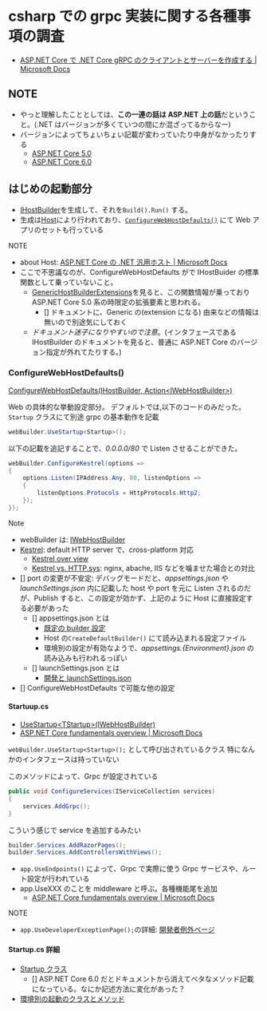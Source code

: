 # csharp での grpc 実装に関する各種事項の調査

- [ASP\.NET Core で \.NET Core gRPC のクライアントとサーバーを作成する \| Microsoft Docs](https://docs.microsoft.com/ja-jp/aspnet/core/tutorials/grpc/grpc-start?view=aspnetcore-3.0&tabs=visual-studio)

## NOTE

- やっと理解したこととしては、**この一連の話は ASP.NET 上の話**だということ。(.NET はバージョンが多くていつの間にか混ざってるからなー)
- バージョンによってちょいちょい記載が変わっていたり中身がなかったりする
  - [ASP\.NET Core 5.0](https://docs.microsoft.com/ja-jp/aspnet/core/introduction-to-aspnet-core?view=aspnetcore-5.0)
  - [ASP\.NET Core 6.0](https://docs.microsoft.com/ja-jp/aspnet/core/introduction-to-aspnet-core?view=aspnetcore-6.0)

## はじめの起動部分

- [IHostBuilder](https://docs.microsoft.com/ja-jp/dotnet/api/microsoft.extensions.hosting.ihostbuilder?view=dotnet-plat-ext-6.0&viewFallbackFrom=net-5.0)を生成して、それを`Build().Run()` する。
- 生成は[Host](https://docs.microsoft.com/ja-jp/dotnet/api/microsoft.extensions.hosting.host?view=dotnet-plat-ext-6.0)により行われており、[`ConfigureWebHostDefaults()`](https://docs.microsoft.com/ja-jp/dotnet/api/microsoft.extensions.hosting.generichostbuilderextensions.configurewebhostdefaults?view=aspnetcore-5.0) にて Web アプリのセットも行っている

NOTE

- about Host: [ASP\.NET Core の \.NET 汎用ホスト \| Microsoft Docs](https://docs.microsoft.com/ja-jp/aspnet/core/fundamentals/host/generic-host?view=aspnetcore-5.0)
- ここで不思議なのが、ConfigureWebHostDefaults がで IHostBuider の標準関数として乗っていないこと。
  - [GenericHostBuilderExtensions](https://docs.microsoft.com/ja-jp/dotnet/api/microsoft.extensions.hosting.generichostbuilderextensions?view=aspnetcore-5.0)を見ると、この関数情報が乗っており ASP.NET Core 5.0 系の時限定の拡張要素と思われる。
    - [] ドキュメントに、Generic の(extension になる) 由来などの情報は無いので別途気にしておく
  - _ドキュメント迷子になりやすいので注意_。(インタフェースである IHostBuilder のドキュメントを見ると、普通に ASP.NET Core のバージョン指定が外れてたりする。)

### ConfigureWebHostDefaults()

[ConfigureWebHostDefaults\(IHostBuilder, Action\<IWebHostBuilder\>\)](https://docs.microsoft.com/ja-jp/dotnet/api/microsoft.extensions.hosting.generichostbuilderextensions.configurewebhostdefaults?view=aspnetcore-5.0)

Web の具体的な挙動設定部分。
デフォルトでは,以下のコードのみだった。`Startup` クラスにて別途 grpc の基本動作を記載

```cs
webBuilder.UseStartup<Startup>();
```

以下の記載を追記することで、_0.0.0.0/80_ で Listen させることができた。

```cs
webBuilder.ConfigureKestrel(options =>
{
    options.Listen(IPAddress.Any, 80, listenOptions =>
    {
        listenOptions.Protocols = HttpProtocols.Http2;
    });
});
```

Note

- webBuilder は: [IWebHostBuilder](https://docs.microsoft.com/ja-jp/dotnet/api/microsoft.aspnetcore.hosting.iwebhostbuilder?view=aspnetcore-6.0)
- [Kestrel](https://docs.microsoft.com/en-us/aspnet/core/fundamentals/servers/?view=aspnetcore-6.0&tabs=windows#kestrel): default HTTP server で、cross-platform 対応
  - [Kestrel over view](https://docs.microsoft.com/en-us/aspnet/core/fundamentals/servers/kestrel?view=aspnetcore-6.0)
  - [Kestrel vs\. HTTP\.sys](https://docs.microsoft.com/en-us/aspnet/core/fundamentals/servers/?view=aspnetcore-6.0&tabs=windows#korh): nginx, abache, IIS などを噛ませた場合との対比
- [] port の変更が不安定: デバッグモードだと、_appsettings.json_ や _launchSettings.json_ 内に記載した host や port を元に Listen されるのだが、Publish すると、この設定が効かず、上記のように Host に直接設定する必要があった
  - [] appsettings.json とは
    - [既定の builder 設定](https://docs.microsoft.com/ja-jp/aspnet/core/fundamentals/host/generic-host?view=aspnetcore-5.0#default-builder-settings-1)
    - Host の`CreateDefaultBuilder()` にて読み込まれる設定ファイル
    - 環境別の設定が有効なようで、_appsettings.{Environment}.json_ の読み込みも行われるっぽい
  - [] launchSettings.json とは
    - [開発と launchSettings\.json](https://docs.microsoft.com/ja-jp/aspnet/core/fundamentals/environments?view=aspnetcore-3.1#development-and-launchsettingsjson-1)
- [] ConfigureWebHostDefaults で可能な他の設定

#### Startuup.cs

- [UseStartup\<TStartup\>\(IWebHostBuilder\)](<https://docs.microsoft.com/ja-jp/dotnet/api/microsoft.aspnetcore.hosting.webhostbuilderextensions.usestartup?view=aspnetcore-6.0#microsoft-aspnetcore-hosting-webhostbuilderextensions-usestartup-1(microsoft-aspnetcore-hosting-iwebhostbuilder)>)
- [ASP\.NET Core fundamentals overview \| Microsoft Docs](https://docs.microsoft.com/en-us/aspnet/core/fundamentals/?view=aspnetcore-6.0&tabs=windows)

`webBuilder.UseStartup<Startup>();` として呼び出されているクラス 特になんかのインタフェースは持っていない

このメソッドによって、Grpc が設定されている

```cs
public void ConfigureServices(IServiceCollection services)
{
    services.AddGrpc();
}
```

こういう感じで service を追加するみたい

```cs
builder.Services.AddRazorPages();
builder.Services.AddControllersWithViews();
```

- `app.UseEndpoints()` によって、Grpc で実際に使う Grpc サービスや、ルート設定が行われている
- app.UseXXX のことを middleware と呼ぶ。各種機能尾を追加
  - [ASP\.NET Core fundamentals overview \| Microsoft Docs](https://docs.microsoft.com/en-us/aspnet/core/fundamentals/?view=aspnetcore-6.0&tabs=windows#middleware)

NOTE

- `app.UseDeveloperExceptionPage();`の詳細: [開発者例外ページ](https://docs.microsoft.com/ja-jp/aspnet/core/fundamentals/error-handling?view=aspnetcore-3.1#developer-exception-page-2)

#### Startup.cs 詳細

- [Startup クラス](https://docs.microsoft.com/ja-jp/aspnet/core/fundamentals/startup?view=aspnetcore-5.0)
  - [] ASP.NET Core 6.0 だとドキュメントから消えてベタなメソッド記載になっている。なにか記述方法に変化があった？
- [環境別の起動のクラスとメソッド](https://docs.microsoft.com/ja-jp/aspnet/core/fundamentals/environments?view=aspnetcore-3.1#environment-based-startup-class-and-methods)

